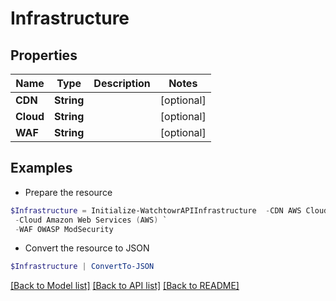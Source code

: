 # Infrastructure
## Properties

Name | Type | Description | Notes
------------ | ------------- | ------------- | -------------
**CDN** | **String** |  | [optional] 
**Cloud** | **String** |  | [optional] 
**WAF** | **String** |  | [optional] 

## Examples

- Prepare the resource
```powershell
$Infrastructure = Initialize-WatchtowrAPIInfrastructure  -CDN AWS CloudFront `
 -Cloud Amazon Web Services (AWS) `
 -WAF OWASP ModSecurity
```

- Convert the resource to JSON
```powershell
$Infrastructure | ConvertTo-JSON
```

[[Back to Model list]](../README.md#documentation-for-models) [[Back to API list]](../README.md#documentation-for-api-endpoints) [[Back to README]](../README.md)

